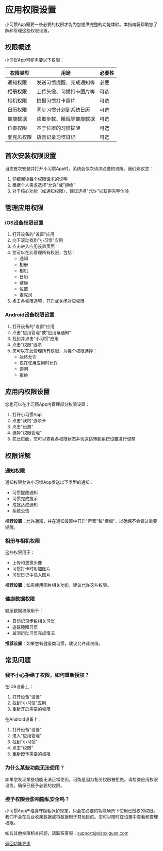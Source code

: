 # 应用权限设置

小习惯App需要一些必要的权限才能为您提供完整的功能体验。本指南将帮助您了解和管理这些权限设置。

## 权限概述

小习惯App可能需要以下权限：

| 权限类型 | 用途 | 必要性 |
|---------|------|-------|
| 通知权限 | 发送习惯提醒、完成通知等 | 必要 |
| 相册权限 | 上传头像、习惯打卡图片等 | 可选 |
| 相机权限 | 拍摄习惯打卡照片 | 可选 |
| 日历权限 | 同步习惯计划到系统日历 | 可选 |
| 健康数据 | 读取步数、睡眠等健康数据 | 可选 |
| 位置权限 | 基于位置的习惯提醒 | 可选 |
| 麦克风权限 | 语音记录习惯日记 | 可选 |

## 首次安装权限设置

当您首次安装并打开小习惯App时，系统会依次请求必要的权限。我们建议您：

1. 仔细阅读每个权限请求的说明
2. 根据个人需求选择"允许"或"拒绝"
3. 对于核心功能（如通知权限），建议选择"允许"以获得完整体验

## 管理应用权限

### iOS设备权限设置

1. 打开设备的"设置"应用
2. 向下滚动找到"小习惯"应用
3. 点击进入应用设置页面
4. 您可以在此管理所有权限，包括：
   - 通知
   - 相册
   - 相机
   - 日历
   - 健康
   - 位置
   - 麦克风
5. 点击各权限选项，开启或关闭对应权限

### Android设备权限设置

1. 打开设备的"设置"应用
2. 点击"应用管理"或"应用与通知"
3. 找到并点击"小习惯"应用
4. 点击"权限"选项
5. 您可以在此管理所有权限，为每个权限选择：
   - 始终允许
   - 仅在使用应用时允许
   - 询问
   - 拒绝

## 应用内权限设置

您也可以在小习惯App内管理部分权限设置：

1. 打开小习惯App
2. 点击"我的"选项卡
3. 点击"设置"
4. 选择"权限管理"
5. 在此页面，您可以查看各权限状态并快速跳转到系统设置进行调整

## 权限详解

### 通知权限

通知权限允许小习惯App发送以下类型的通知：
- 习惯提醒通知
- 习惯完成提示
- 成就达成通知
- 系统公告

**推荐设置**：允许通知，并在通知设置中开启"声音"和"横幅"，以确保不会错过重要提醒。

### 相册与相机权限

这些权限用于：
- 上传和更换头像
- 习惯打卡时附加图片
- 习惯日记中插入图片

**推荐设置**：如需使用图片相关功能，建议允许这些权限。

### 健康数据权限

健康数据权限用于：
- 自动记录步数相关习惯
- 追踪睡眠习惯
- 监测运动习惯完成情况

**推荐设置**：如果您有健康类习惯，建议允许此权限。

## 常见问题

### 我不小心拒绝了权限，如何重新授权？

在iOS设备上：
1. 打开设备"设置"
2. 找到"小习惯"应用
3. 重新开启需要的权限

在Android设备上：
1. 打开设备"设置"
2. 进入"应用管理"
3. 找到"小习惯"
4. 点击"权限"
5. 重新授予需要的权限

### 为什么某些功能无法使用？

如果您发现某些功能无法正常使用，可能是因为相关权限被拒绝。请检查应用权限设置，确保已授予必要的权限。

### 授予权限会影响隐私安全吗？

小习惯App严格遵守隐私保护规定，只会在必要的功能场景下使用已授权的权限。我们不会在后台收集数据或将数据用于其他目的。您可以随时在设置中查看和管理权限。

如有其他权限相关问题，请联系客服：support@xiaoxiguan.com

[返回功能导游](/FunctionGuider.md)